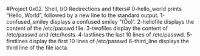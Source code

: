 #Project 0x02. Shell, I/O Redirections and filters#
0-hello_world prints “Hello, World”, followed by a new line to the standard output.
1-confused_smiley displays a confused smiley "(Ôo)'.
2-hellofile displays the content of the /etc/passwd file.
3-twofiles display the content of /etc/passwd and /etc/hosts.
4-lastlines the last 10 lines of /etc/passwd.
5-firstlines display the first 10 lines of /etc/passwd
6-third_line displays the third line of the file iacta.

